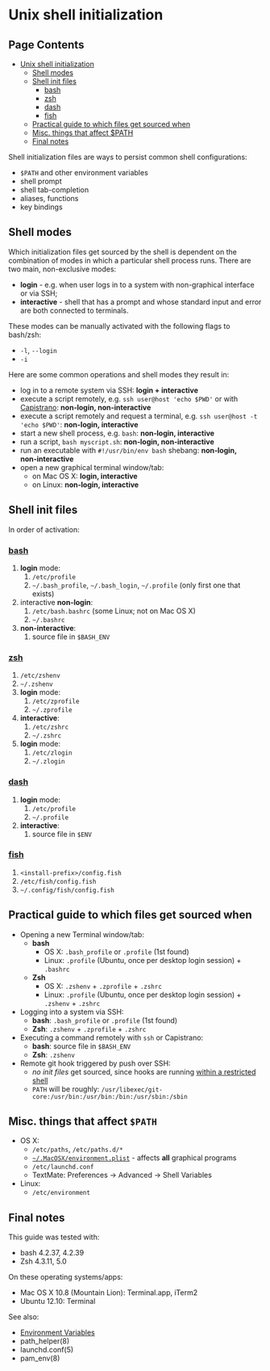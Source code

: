 # Unix shell initialization

## Page Contents

* [Unix shell initialization](#unix-shell-initialization)
  * [Shell modes](#shell-modes)
  * [Shell init files](#shell-init-files)
      * [<a href="https://www.gnu.org/software/bash/" rel="nofollow">bash</a>](#bash)
      * [<a href="https://www.zsh.org" rel="nofollow">zsh</a>](#zsh)
      * [<a href="http://gondor.apana.org.au/~herbert/dash/" rel="nofollow">dash</a>](#dash)
      * [<a href="http://ridiculousfish.com/shell/user_doc/html/index.html#initialization" rel="nofollow">fish</a>](#fish)
  * [Practical guide to which files get sourced when](#practical-guide-to-which-files-get-sourced-when)
  * [Misc. things that affect $PATH](#misc-things-that-affect-path)
  * [Final notes](#final-notes)

Shell initialization files are ways to persist common shell configurations:

* `$PATH` and other environment variables
* shell prompt
* shell tab-completion
* aliases, functions
* key bindings

## Shell modes

Which initialization files get sourced by the shell is dependent on the 
combination of modes in which a particular shell process runs. 
There are two main, non-exclusive modes:

* **login** - e.g. when user logs in to a system with non-graphical interface
or via SSH;
* **interactive** - shell that has a prompt and whose standard input and error 
are both connected to terminals.

These modes can be manually activated with the following flags to bash/zsh:

* `-l`, `--login`
* `-i`

Here are some common operations and shell modes they result in:

* log in to a remote system via SSH: **login + interactive**
* execute a script remotely, e.g. `ssh user@host 'echo $PWD'` or with 
[Capistrano](https://github.com/capistrano/capistrano/wiki): **non‑login, non‑interactive**
* execute a script remotely and request a terminal, e.g. 
`ssh user@host -t 'echo $PWD'`: **non-login, interactive**
* start a new shell process, e.g. `bash`: **non‑login, interactive**
* run a script, `bash myscript.sh`: **non‑login, non‑interactive**
* run an executable with `#!/usr/bin/env bash` shebang: **non‑login, non‑interactive**
* open a new graphical terminal window/tab:
  * on Mac OS X: **login, interactive**
  * on Linux: **non‑login, interactive**

## Shell init files

In order of activation:

### [bash](https://www.gnu.org/software/bash/)

1. **login** mode:
    1. `/etc/profile`
    2. `~/.bash_profile`, `~/.bash_login`, `~/.profile` (only first one that exists)
2. interactive **non-login**:
    1. `/etc/bash.bashrc` (some Linux; not on Mac OS X)
    2. `~/.bashrc`
3. **non-interactive**:
    1. source file in `$BASH_ENV`

### [zsh](https://www.zsh.org)

1. `/etc/zshenv`
2. `~/.zshenv`
3. **login** mode:
    1. `/etc/zprofile`
    2. `~/.zprofile`
4. **interactive**:
    1. `/etc/zshrc`
    2. `~/.zshrc`
5. **login** mode:
    1. `/etc/zlogin`
    2. `~/.zlogin`

### [dash](http://gondor.apana.org.au/~herbert/dash/)

1. **login** mode:
    1. `/etc/profile`
    2. `~/.profile`
2. **interactive**:
    1. source file in `$ENV`

### [fish](http://ridiculousfish.com/shell/user_doc/html/index.html#initialization)

1. `<install-prefix>/config.fish`
2. `/etc/fish/config.fish`
3. `~/.config/fish/config.fish`

## Practical guide to which files get sourced when

* Opening a new Terminal window/tab:
  * **bash**
    * OS X: `.bash_profile` or `.profile` (1st found)
    * Linux: `.profile` (Ubuntu, once per desktop login session) + `.bashrc`
  * **Zsh**
    * OS X: `.zshenv` + `.zprofile` + `.zshrc`
    * Linux: `.profile` (Ubuntu, once per desktop login session) + `.zshenv` + `.zshrc`
* Logging into a system via SSH:
  * **bash**: `.bash_profile` or `.profile` (1st found)
  * **Zsh**: `.zshenv` + `.zprofile` + `.zshrc`
* Executing a command remotely with `ssh` or Capistrano:
  * **bash**: source file in `$BASH_ENV`
  * **Zsh**: `.zshenv`
* Remote git hook triggered by push over SSH:
  * _no init files_ get sourced, since hooks are running [within a restricted shell](http://git-scm.com/docs/git-shell)
  * `PATH` will be roughly: `/usr/libexec/git-core:/usr/bin:/usr/bin:/bin:/usr/sbin:/sbin`

## Misc. things that affect `$PATH`

* OS X:
  * `/etc/paths`, `/etc/paths.d/*`
  * [`~/.MacOSX/environment.plist`](http://developer.apple.com/library/mac/#documentation/MacOSX/Conceptual/BPRuntimeConfig/Articles/EnvironmentVars.html#//apple_ref/doc/uid/20002093-113982) - affects **all** graphical programs
  * `/etc/launchd.conf`
  * TextMate: Preferences -> Advanced -> Shell Variables
* Linux:
  * `/etc/environment`

## Final notes

This guide was tested with:

* bash 4.2.37, 4.2.39
* Zsh 4.3.11, 5.0

On these operating systems/apps:

* Mac OS X 10.8 (Mountain Lion): Terminal.app, iTerm2
* Ubuntu 12.10: Terminal

See also:

* [Environment Variables](https://help.ubuntu.com/community/EnvironmentVariables)
* path\_helper(8)
* launchd.conf(5)
* pam\_env(8)
